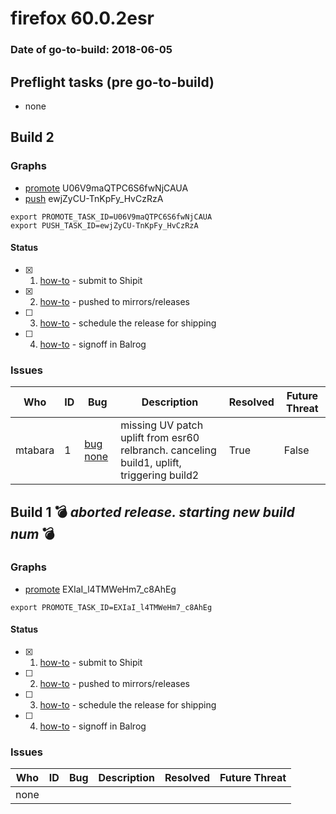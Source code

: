 # firefox 60.0.2esr

### Date of go-to-build: 2018-06-05

## Preflight tasks (pre go-to-build)
- none

## Build 2  

### Graphs
* [promote](https://tools.taskcluster.net/push-inspector/#/U06V9maQTPC6S6fwNjCAUA) U06V9maQTPC6S6fwNjCAUA
* [push](https://tools.taskcluster.net/push-inspector/#/ewjZyCU-TnKpFy_HvCzRzA) ewjZyCU-TnKpFy_HvCzRzA
```
export PROMOTE_TASK_ID=U06V9maQTPC6S6fwNjCAUA
export PUSH_TASK_ID=ewjZyCU-TnKpFy_HvCzRzA
```


#### Status
- [x] 1.  [how-to](https://wiki.mozilla.org/Release:Release_Automation_on_Mercurial:Starting_a_Release#Submit_to_Ship_It)  - submit to Shipit
- [x] 2.  [how-to](https://github.com/mozilla-releng/releasewarrior-2.0/blob/master/docs/release-promotion/desktop/howto.md#push-artifacts-to-releases-directory)  - pushed to mirrors/releases
- [ ] 3.  [how-to](https://github.com/mozilla-releng/releasewarrior-2.0/blob/master/docs/release-promotion/desktop/howto.md#ship-the-release)  - schedule the release for shipping
- [ ] 4.  [how-to](https://github.com/mozilla-releng/releasewarrior-2.0/blob/master/docs/release-promotion/desktop/howto.md#obtain-sign-offs-for-changes)  - signoff in Balrog

### Issues
| Who                 | ID               | Bug                                                                 | Description                | Resolved                | Future Threat                |
| ------------------- | ---------------- | ------------------------------------------------------------------- | -------------------------- | ----------------------- | ---------------------------- |
| mtabara  | 1 | [bug none](https://bugzil.la/none)        | missing UV patch uplift from esr60 relbranch. canceling build1, uplift, triggering build2 | True | False |

## Build 1  :bomb: _aborted release. starting new build num_ :bomb: 

### Graphs
* [promote](https://tools.taskcluster.net/push-inspector/#/EXIaI_l4TMWeHm7_c8AhEg) EXIaI_l4TMWeHm7_c8AhEg
```
export PROMOTE_TASK_ID=EXIaI_l4TMWeHm7_c8AhEg
```


#### Status
- [x] 1.  [how-to](https://wiki.mozilla.org/Release:Release_Automation_on_Mercurial:Starting_a_Release#Submit_to_Ship_It)  - submit to Shipit
- [ ] 2.  [how-to](https://github.com/mozilla-releng/releasewarrior-2.0/blob/master/docs/release-promotion/desktop/howto.md#push-artifacts-to-releases-directory)  - pushed to mirrors/releases
- [ ] 3.  [how-to](https://github.com/mozilla-releng/releasewarrior-2.0/blob/master/docs/release-promotion/desktop/howto.md#ship-the-release)  - schedule the release for shipping
- [ ] 4.  [how-to](https://github.com/mozilla-releng/releasewarrior-2.0/blob/master/docs/release-promotion/desktop/howto.md#obtain-sign-offs-for-changes)  - signoff in Balrog

### Issues
| Who                 | ID               | Bug                                                                 | Description                | Resolved                | Future Threat                |
| ------------------- | ---------------- | ------------------------------------------------------------------- | -------------------------- | ----------------------- | ---------------------------- |
| none | | | | | |

